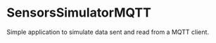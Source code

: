 SensorsSimulatorMQTT
====================

Simple application to simulate data sent and read from a MQTT client.
